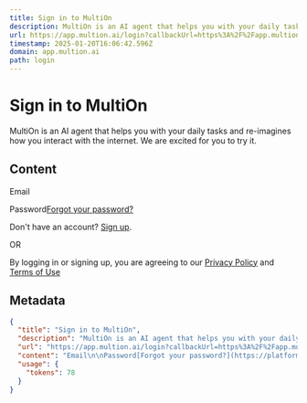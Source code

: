 ```yaml
---
title: Sign in to MultiOn
description: MultiOn is an AI agent that helps you with your daily tasks and re-imagines how you interact with the internet. We are excited for you to try it.
url: https://app.multion.ai/login?callbackUrl=https%3A%2F%2Fapp.multion.ai%2F
timestamp: 2025-01-20T16:06:42.596Z
domain: app.multion.ai
path: login
---
```


# Sign in to MultiOn


MultiOn is an AI agent that helps you with your daily tasks and re-imagines how you interact with the internet. We are excited for you to try it.


## Content

Email

Password[Forgot your password?](https://platform.multion.ai/forgot-password)

Don't have an account? [Sign up](https://platform.multion.ai/register).

OR

By logging in or signing up, you are agreeing to our [Privacy Policy](https://www.multion.ai/privacy) and [Terms of Use](https://www.multion.ai/terms)

## Metadata

```json
{
  "title": "Sign in to MultiOn",
  "description": "MultiOn is an AI agent that helps you with your daily tasks and re-imagines how you interact with the internet. We are excited for you to try it.",
  "url": "https://app.multion.ai/login?callbackUrl=https%3A%2F%2Fapp.multion.ai%2F",
  "content": "Email\n\nPassword[Forgot your password?](https://platform.multion.ai/forgot-password)\n\nDon't have an account? [Sign up](https://platform.multion.ai/register).\n\nOR\n\nBy logging in or signing up, you are agreeing to our [Privacy Policy](https://www.multion.ai/privacy) and [Terms of Use](https://www.multion.ai/terms)",
  "usage": {
    "tokens": 78
  }
}
```
